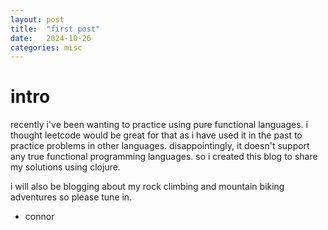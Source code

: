 ```yaml
---
layout: post
title:  "first post"
date:   2024-10-26
categories: misc
---
```


# intro

recently i've been wanting to practice using pure functional languages. i thought leetcode would be great for that as i have used it in the past to practice problems in other languages. disappointingly, it doesn't support any true functional programming languages. so i created this blog to share my solutions using clojure.

i will also be blogging about my rock climbing and mountain biking adventures so please tune in.

- connor